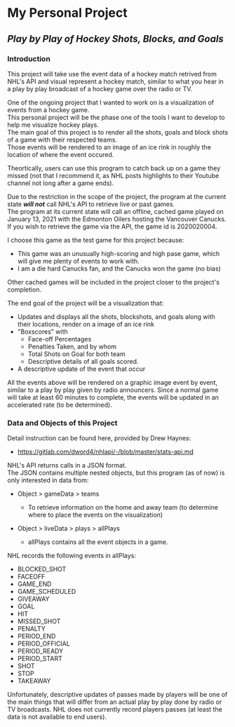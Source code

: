 # My Personal Project

## *Play by Play of Hockey Shots, Blocks, and Goals*

### Introduction

This project will take use the event data of a hockey match retrived from NHL's API and visual represent a hockey match,
similar to what you hear in a play by play broadcast of a hockey game over the radio or TV.

One of the ongoing project that I wanted to work on is a visualization of events from a hockey game.  
This personal project will be the phase one of the tools I want to develop to help me visualize hockey plays.  
The main goal of this project is to render all the shots, goals and block shots of a game with their respected teams.  
Those events will be rendered to an image of an ice rink in roughly the location of where the event occured. 

Theortically, users can use this program to catch back up on a game they missed (not that I recommend it, as NHL posts highlights to their Youtube channel not long after a game ends). 

Due to the restriction in the scope of the project, the program at the current state ***will not*** call NHL's API to  retrieve live or past games.  
The program at its current state will call an offline, cached game played on January 13, 2021 with the Edmonton Oilers hosting the Vancouver Canucks.
If you wish to retrieve the game via the API, the game id is 2020020004.

I choose this game as the test game for this project because:

- This game was an unusually high-scoring and high pase game, which will give me plenty of events to work with.
- I am a die hard Canucks fan, and the Canucks won the game (no bias)

Other cached games will be included in the project closer to the project's completion.

The end goal of the project will be a visualization that:

- Updates and displays all the shots, blockshots, and goals along with their locations, render on a image of an ice rink
- "Boxscores" with
    - Face-off Percentages
    - Penalties Taken, and by whom
    - Total Shots on Goal for both team
    - Descriptive details of all goals scored.
- A descriptive update of the event that occur

All the events above will be rendered on a graphic image event by event, similar to a play by play given by radio announcers.
Since a normal game will take at least 60 minutes to complete, the events will be updated in an accelerated rate (to be determined).



### Data and Objects of this Project

Detail instruction can be found here, provided by Drew Haynes:
- https://gitlab.com/dword4/nhlapi/-/blob/master/stats-api.md

NHL's API returns calls in a JSON format.  
The JSON contains multiple nested objects, but this program (as of now) is only interested in data from:

- Object > gameData > teams 

    - To retrieve information on the home and away team (to determine where to place the events on the visualization)
    
- Object > liveData > plays > allPlays

    - allPlays contains all the event objects in a game.
    

NHL records the following events in allPlays:

- BLOCKED_SHOT
- FACEOFF
- GAME_END
- GAME_SCHEDULED
- GIVEAWAY
- GOAL
- HIT
- MISSED_SHOT
- PENALTY
- PERIOD_END
- PERIOD_OFFICIAL
- PERIOD_READY
- PERIOD_START
- SHOT
- STOP
- TAKEAWAY

Unfortunately, descriptive updates of passes made by players will be one of the main things that will differ from an actual play by play done by radio or TV broadcasts.
NHL does not currently record players passes (at least the data is not available to end users).





